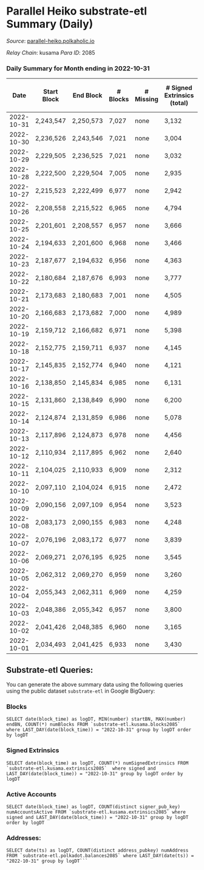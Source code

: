 # Parallel Heiko substrate-etl Summary (Daily)

_Source_: [parallel-heiko.polkaholic.io](https://parallel-heiko.polkaholic.io)

*Relay Chain*: kusama
*Para ID*: 2085



### Daily Summary for Month ending in 2022-10-31


| Date | Start Block | End Block | # Blocks | # Missing | # Signed Extrinsics (total) | # Active Accounts | # Addresses with Balances | # Events | # Transfers | # XCM Transfers In | # XCM Transfers Out |
| ---- | ----------- | --------- | -------- | --------- | --------------------------- | ----------------- | ------------------------- | -------- | ----------- | ------------------ | ------------------- |
| 2022-10-31 | 2,243,547 | 2,250,573 | 7,027 | none  | 3,132 | 244 | 25,665 | 36,985 | 1,285  | 114 ($152,542) | 88 ($104,045) |
| 2022-10-30 | 2,236,526 | 2,243,546 | 7,021 | none  | 3,004 | 184 | 25,646 | 35,713 | 1,318  | 44 ($53,476.90) | 46 ($12,662.81) |
| 2022-10-29 | 2,229,505 | 2,236,525 | 7,021 | none  | 3,032 | 275 |  | 35,832 | 1,293  | 44 ($81,408.93) | 42 ($7,971.75) |
| 2022-10-28 | 2,222,500 | 2,229,504 | 7,005 | none  | 2,935 | 142 |  | 33,169 | 881  | 42 ($25,750.89) | 35 ($5,135.68) |
| 2022-10-27 | 2,215,523 | 2,222,499 | 6,977 | none  | 2,942 | 150 |  | 34,176 | 1,097  | 73 ($35,446.04) | 72 ($30,855.06) |
| 2022-10-26 | 2,208,558 | 2,215,522 | 6,965 | none  | 4,794 | 227 |  | 43,754 | 1,358  | 129 ($103,513) | 108 ($47,353.60) |
| 2022-10-25 | 2,201,601 | 2,208,557 | 6,957 | none  | 3,666 | 167 | 25,093 | 38,475 | 1,315  | 91 ($36,967.46) | 99 ($121,418) |
| 2022-10-24 | 2,194,633 | 2,201,600 | 6,968 | none  | 3,466 | 189 | 25,040 | 39,161 | 1,575  | 78 ($359,782) | 55 ($66,857.13) |
| 2022-10-23 | 2,187,677 | 2,194,632 | 6,956 | none  | 4,363 | 147 | 24,688 | 40,712 | 992  | 56 ($22,478.82) | 56 ($18,080.05) |
| 2022-10-22 | 2,180,684 | 2,187,676 | 6,993 | none  | 3,777 | 207 | 24,663 | 39,063 | 1,356  | 78 ($45,573.26) | 79 ($44,156.22) |
| 2022-10-21 | 2,173,683 | 2,180,683 | 7,001 | none  | 4,505 | 189 |  | 42,756 | 1,319  | 74 ($67,229.88) | 63 ($28,602.24) |
| 2022-10-20 | 2,166,683 | 2,173,682 | 7,000 | none  | 4,989 | 203 |  | 46,296 | 1,794  | 99 ($39,371.98) | 93 ($20,909.48) |
| 2022-10-19 | 2,159,712 | 2,166,682 | 6,971 | none  | 5,398 | 223 | 24,588 | 49,734 | 2,098  | 115 ($158,249) | 121 ($63,325.35) |
| 2022-10-18 | 2,152,775 | 2,159,711 | 6,937 | none  | 4,145 | 171 | 24,575 | 41,962 | 1,599  | 56 ($56,687.31) | 67 ($5,462.01) |
| 2022-10-17 | 2,145,835 | 2,152,774 | 6,940 | none  | 4,121 | 208 | 24,223 | 40,991 | 1,451  | 81 ($75,955.96) | 95 ($42,383.29) |
| 2022-10-16 | 2,138,850 | 2,145,834 | 6,985 | none  | 6,131 | 229 | 24,204 | 51,208 | 1,571  | 108 ($128,020) | 131 ($31,753.80) |
| 2022-10-15 | 2,131,860 | 2,138,849 | 6,990 | none  | 6,200 | 181 |  | 51,301 | 1,522  | 90 ($62,932.87) | 108 ($40,573.82) |
| 2022-10-14 | 2,124,874 | 2,131,859 | 6,986 | none  | 5,078 | 170 |  | 47,455 | 1,968  | 107 ($49,878.03) | 107 ($21,521.29) |
| 2022-10-13 | 2,117,896 | 2,124,873 | 6,978 | none  | 4,456 | 188 | 23,810 | 44,484 | 2,018  | 133 ($212,043) | 109 ($68,945.03) |
| 2022-10-12 | 2,110,934 | 2,117,895 | 6,962 | none  | 2,640 | 134 | 23,784 | 31,569 | 828  | 30 ($6,726.92) | 34 ($10,443.40) |
| 2022-10-11 | 2,104,025 | 2,110,933 | 6,909 | none  | 2,312 | 104 |  | 29,365 | 664  | 19 ($4,713.51) | 21 ($4,091.60) |
| 2022-10-10 | 2,097,110 | 2,104,024 | 6,915 | none  | 2,472 | 120 |  | 31,634 | 2,134  | 31 ($4,605.09) | 25 ($2,420.83) |
| 2022-10-09 | 2,090,156 | 2,097,109 | 6,954 | none  | 3,523 | 200 |  | 39,140 | 5,314  | 16 ($2,458.28) | 28 ($6,257.82) |
| 2022-10-08 | 2,083,173 | 2,090,155 | 6,983 | none  | 4,248 | 110 | 23,434 | 42,138 | 4,881  | 21 ($10,200.06) | 39 ($7,865.30) |
| 2022-10-07 | 2,076,196 | 2,083,172 | 6,977 | none  | 3,839 | 123 | 23,429 | 43,973 | 6,076  | 20 ($12,551.12) | 30 ($16,757.83) |
| 2022-10-06 | 2,069,271 | 2,076,195 | 6,925 | none  | 3,545 | 128 | 23,080 | 39,073 | 5,243  | 23 ($13,120.10) | 30 ($10,774.98) |
| 2022-10-05 | 2,062,312 | 2,069,270 | 6,959 | none  | 3,260 | 124 | 23,067 | 38,100 | 5,604  | 19 ($3,047.83) | 30 ($10,052.67) |
| 2022-10-04 | 2,055,343 | 2,062,311 | 6,969 | none  | 4,259 | 118 | 23,055 | 44,589 | 6,129  | 27 ($10,961.82) | 30 ($6,116.44) |
| 2022-10-03 | 2,048,386 | 2,055,342 | 6,957 | none  | 3,800 | 118 |  | 40,386 | 5,071  | 17 ($6,927.79) | 37 ($5,416.42) |
| 2022-10-02 | 2,041,426 | 2,048,385 | 6,960 | none  | 3,165 | 116 |  | 36,454 | 4,792  | 21 ($3,680.82) | 27 ($43,098.83) |
| 2022-10-01 | 2,034,493 | 2,041,425 | 6,933 | none  | 3,430 | 105 |  | 38,597 | 5,094  | 7 ($4,166.38) | 16 ($2,011.12) |

## Substrate-etl Queries:
You can generate the above summary data using the following queries using the public dataset `substrate-etl` in Google BigQuery:


### Blocks
```
SELECT date(block_time) as logDT, MIN(number) startBN, MAX(number) endBN, COUNT(*) numBlocks FROM `substrate-etl.kusama.blocks2085`  where LAST_DAY(date(block_time)) = "2022-10-31" group by logDT order by logDT
```


### Signed Extrinsics
```
SELECT date(block_time) as logDT, COUNT(*) numSignedExtrinsics FROM `substrate-etl.kusama.extrinsics2085`  where signed and LAST_DAY(date(block_time)) = "2022-10-31" group by logDT order by logDT
```


### Active Accounts
```
SELECT date(block_time) as logDT, COUNT(distinct signer_pub_key) numAccountsActive FROM `substrate-etl.kusama.extrinsics2085` where signed and LAST_DAY(date(block_time)) = "2022-10-31" group by logDT order by logDT
```


### Addresses:
```
SELECT date(ts) as logDT, COUNT(distinct address_pubkey) numAddress FROM `substrate-etl.polkadot.balances2085` where LAST_DAY(date(ts)) = "2022-10-31" group by logDT```

